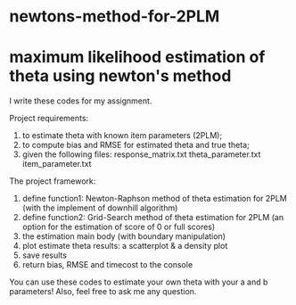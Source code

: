 # newtons-method-for-2PLM
# maximum likelihood estimation of theta using newton's method

I write these codes for my assignment.

Project requirements:
1. to estimate theta with known item parameters (2PLM);
2. to compute bias and RMSE for estimated theta and true theta;
3. given the following files:
   response_matrix.txt
   theta_parameter.txt
   item_parameter.txt

The project framework:
1. define function1: Newton-Raphson method of theta estimation for 2PLM
   (with the implement of downhill algorithm)
2. define function2: Grid-Search method of theta estimation for 2PLM
   (an option for the estimation of score of 0 or full scores)
3. the estimation main body
   (with boundary manipulation)
4. plot estimate theta results: 
   a scatterplot & a density plot
5. save results
6. return bias, RMSE and timecost to the console

You can use these codes to estimate your own theta with your a and b parameters!
Also, feel free to ask me any question.
